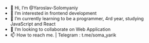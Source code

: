 - 👋 Hi, I’m @Yaroslav-Solomyaniy
- 👀 I’m interested in frontend development
- 🌱 I’m currently learning to be a programmer, 4rd year, studying JavaScript and React
- 💞️ I’m looking to collaborate on Web Application
- 📫 How to reach me. | Telegram : t.me/soma_yarik

